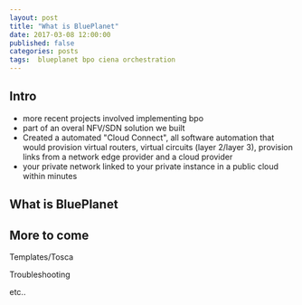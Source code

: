 ```yaml
---
layout: post
title: "What is BluePlanet"
date: 2017-03-08 12:00:00
published: false
categories: posts
tags:  blueplanet bpo ciena orchestration
---
```


## Intro

- more recent projects involved implementing bpo 
- part of an overal NFV/SDN solution we built
- Created a automated "Cloud Connect", all software automation that would provision virtual routers, virtual circuits (layer 2/layer 3), provision links from a network edge provider and a cloud provider
- your private network linked to your private instance in a public cloud within minutes

## What is BluePlanet

## More to come

Templates/Tosca

Troubleshooting

etc..